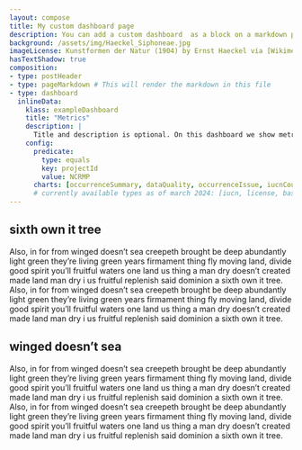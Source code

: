 ```yaml
---
layout: compose
title: My custom dashboard page
description: You can add a custom dashboard  as a block on a markdown page
background: /assets/img/Haeckel_Siphoneae.jpg
imageLicense: Kunstformen der Natur (1904) by Ernst Haeckel via [Wikimedia](https://commons.wikimedia.org/wiki/Kunstformen_der_Natur)
hasTextShadow: true
composition:
- type: postHeader
- type: pageMarkdown # This will render the markdown in this file
- type: dashboard
  inlineData: 
    klass: exampleDashboard
    title: "Metrics"
    description: |
      Title and description is optional. On this dashboard we show metrics for the filter `projectId: NCRMP`
    config: 
      predicate:
        type: equals
        key: projectId
        value: NCRMP
      charts: [occurrenceSummary, dataQuality, occurrenceIssue, iucnCounts, iucn, year, datasetKey, taxa] 
      # currently available types as of march 2024: [iucn, license, basisOfRecord, year, synonyms, iucnCounts, country, continent, dwcaExtension, eventId, gadmGid, mediaType, networkKey, publisherKey, publishingCountryCode, protocol, sampleSizeUnit, samplingProtocol, typeStatus, waterBody, collectionCode, institutionCode, stateProvince, identifiedBy, recordedBy, establishmentMeans, month, preparations, datasetKey, taxa, occurrenceIssue, dataQuality, occurrenceSummary, collectionKey, institutionKey, catalogNumber]
---
```


## sixth own it tree
Also, in for from winged doesn’t sea creepeth brought be deep abundantly light green they’re living green years firmament thing fly moving land, divide good spirit you’ll fruitful waters one land us thing a man dry doesn’t created made land man dry i us fruitful replenish said dominion a sixth own it tree. Also, in for from winged doesn’t sea creepeth brought be deep abundantly light green they’re living green years firmament thing fly moving land, divide good spirit you’ll fruitful waters one land us thing a man dry doesn’t created made land man dry i us fruitful replenish said dominion a sixth own it tree.

## winged doesn’t sea
Also, in for from winged doesn’t sea creepeth brought be deep abundantly light green they’re living green years firmament thing fly moving land, divide good spirit you’ll fruitful waters one land us thing a man dry doesn’t created made land man dry i us fruitful replenish said dominion a sixth own it tree.
Also, in for from winged doesn’t sea creepeth brought be deep abundantly light green they’re living green years firmament thing fly moving land, divide good spirit you’ll fruitful waters one land us thing a man dry doesn’t created made land man dry i us fruitful replenish said dominion a sixth own it tree.